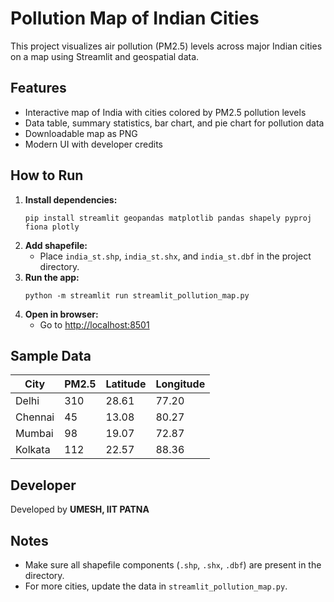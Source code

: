 # Pollution Map of Indian Cities

This project visualizes air pollution (PM2.5) levels across major Indian cities on a map using Streamlit and geospatial data.

## Features
- Interactive map of India with cities colored by PM2.5 pollution levels
- Data table, summary statistics, bar chart, and pie chart for pollution data
- Downloadable map as PNG
- Modern UI with developer credits

## How to Run
1. **Install dependencies:**
   ```
   pip install streamlit geopandas matplotlib pandas shapely pyproj fiona plotly
   ```
2. **Add shapefile:**
   - Place `india_st.shp`, `india_st.shx`, and `india_st.dbf` in the project directory.
3. **Run the app:**
   ```
   python -m streamlit run streamlit_pollution_map.py
   ```
4. **Open in browser:**
   - Go to [http://localhost:8501](http://localhost:8501)

## Sample Data
| City    | PM2.5 | Latitude | Longitude |
|---------|-------|----------|-----------|
| Delhi   | 310   | 28.61    | 77.20     |
| Chennai | 45    | 13.08    | 80.27     |
| Mumbai  | 98    | 19.07    | 72.87     |
| Kolkata | 112   | 22.57    | 88.36     |

## Developer
Developed by **UMESH, IIT PATNA**

## Notes
- Make sure all shapefile components (`.shp`, `.shx`, `.dbf`) are present in the directory.
- For more cities, update the data in `streamlit_pollution_map.py`.
